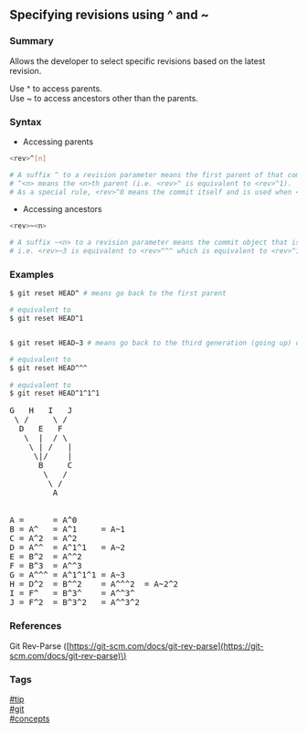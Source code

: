 ## Specifying revisions using ^ and ~

### Summary
Allows the developer to select specific revisions based on the latest revision.  

Use ^ to access parents.  
Use ~ to access ancestors other than the parents.  

### Syntax
- Accessing parents
```bash
<rev>^[n]

# A suffix ^ to a revision parameter means the first parent of that commit object.  
# ^<n> means the <n>th parent (i.e. <rev>^ is equivalent to <rev>^1). 
# As a special rule, <rev>^0 means the commit itself and is used when <rev> is the object name of a tag object that refers to a commit object.
```

- Accessing ancestors
```bash
<rev>~<n>

# A suffix ~<n> to a revision parameter means the commit object that is the <n>th generation ancestor of the named commit object, following only the first parents.   
# i.e. <rev>~3 is equivalent to <rev>^^^ which is equivalent to <rev>^1^1^1. 
```

### Examples
```bash
$ git reset HEAD^ # means go back to the first parent

# equivalent to
$ git reset HEAD^1


$ git reset HEAD~3 # means go back to the third generation (going up) of ancestors

# equivalent to
$ git reset HEAD^^^
 
# equivalent to 
$ git reset HEAD^1^1^1
```

<pre>
G   H   I   J
 \ /     \ /
  D   E   F
   \  |  / \
    \ | /   |
     \|/    |
      B     C
       \   /
        \ /
         A


A =      = A^0
B = A^   = A^1     = A~1
C = A^2  = A^2
D = A^^  = A^1^1   = A~2
E = B^2  = A^^2
F = B^3  = A^^3
G = A^^^ = A^1^1^1 = A~3
H = D^2  = B^^2    = A^^^2  = A~2^2
I = F^   = B^3^    = A^^3^
J = F^2  = B^3^2   = A^^3^2
</pre>

### References
Git Rev-Parse \([https://git-scm.com/docs/git-rev-parse](https://git-scm.com/docs/git-rev-parse)\)  

### Tags
[#tip](../../tips.md)  
[#git](../git.md)  
[#concepts](concepts.md)